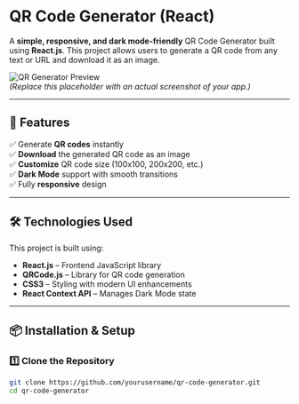 # **QR Code Generator (React)**
A **simple, responsive, and dark mode-friendly** QR Code Generator built using **React.js**. This project allows users to generate a QR code from any text or URL and download it as an image.

![QR Generator Preview](https://via.placeholder.com/600x300)  
*(Replace this placeholder with an actual screenshot of your app.)*

---

## **🚀 Features**
✅ Generate **QR codes** instantly  
✅ **Download** the generated QR code as an image  
✅ **Customize** QR code size (100x100, 200x200, etc.)  
✅ **Dark Mode** support with smooth transitions  
✅ Fully **responsive** design  

---

## **🛠️ Technologies Used**
This project is built using:  

- **React.js** – Frontend JavaScript library  
- **QRCode.js** – Library for QR code generation  
- **CSS3** – Styling with modern UI enhancements  
- **React Context API** – Manages Dark Mode state  

---

## **📦 Installation & Setup**
### **1️⃣ Clone the Repository**
```sh
git clone https://github.com/yourusername/qr-code-generator.git
cd qr-code-generator

